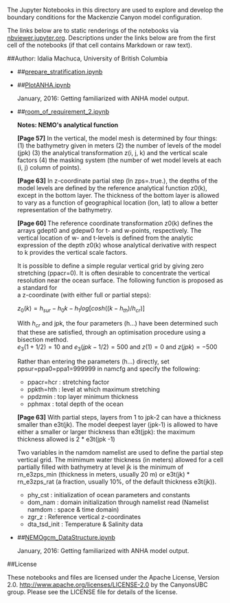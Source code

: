 The Jupyter Notebooks in this directory are used to explore and develop the boundary conditions for the Mackenzie Canyon model configuration.

The links below are to static renderings of the notebooks via
[nbviewer.jupyter.org](http://nbviewer.jupyter.org/).
Descriptions under the links below are from the first cell of the notebooks
(if that cell contains Markdown or raw text).

##Author: Idalia Machuca, University of British Columbia

* ##[prepare_stratification.ipynb](http://nbviewer.jupyter.org/urls/bitbucket.org/CanyonsUBC/mackenzie_canyon/raw/tip/conditions/prepare_stratification.ipynb)  
    
* ##[PlotANHA.ipynb](http://nbviewer.jupyter.org/urls/bitbucket.org/CanyonsUBC/mackenzie_canyon/raw/tip/conditions/PlotANHA.ipynb)  
    
    January, 2016: Getting familiarized with ANHA model output.  

* ##[room_of_requirement_2.ipynb](http://nbviewer.jupyter.org/urls/bitbucket.org/CanyonsUBC/mackenzie_canyon/raw/tip/conditions/room_of_requirement_2.ipynb)  
    
    **Notes: NEMO's analytical function**  
      
    **[Page 57]** In the vertical, the model mesh is determined by four things: (1) the bathymetry given in meters (2) the number of levels of the model (jpk) (3) the analytical transformation z(i, j, k) and the vertical scale factors (4) the masking system (the number of wet model levels at each (i, j) column of points).  
      
    **[Page 63]** In z-coordinate partial step (ln zps=.true.), the depths of the model levels are defined by the reference analytical function z0(k), except in the bottom layer. The thickness of the bottom layer is allowed to vary as a function of geographical location (lon, lat) to allow a better representation of the bathymetry.  
      
    **[Page 60]** The reference coordinate transformation z0(k) defines the arrays gdept0 and gdepw0 for t- and w-points, respectively. The vertical location of w- and t-levels is defined from the analytic expression of the depth z0(k) whose analytical derivative with respect to k provides the vertical scale factors.   
      
    It is possible to define a simple regular vertical grid by giving zero stretching (ppacr=0). It is often desirable to concentrate the vertical resolution near the ocean surface. The following function is proposed as a standard for  
    a z-coordinate (with either full or partial steps):  
      
    $z_0(k) = h_{sur} - h_0 k - h_1 log [ cosh ((k - h_{th}) / h_{cr})]$  
      
    With $h_{cr}$ and jpk, the four parameters (h...) have been determined such that these are satisfied, through an optimisation procedure using a bisection method.  
    $e_3(1 + 1/2) = 10$ and $e_3(jpk - 1/2) = 500$ and $z(1) = 0$ and $z(jpk) = -500$  
      
    Rather than entering the parameters (h...) directly, set ppsur=ppa0=ppa1=999999 in namcfg and specify the following:  
    * ppacr=hcr : stretching factor   
    * ppkth=hth : level at which maximum stretching  
    * ppdzmin : top layer minimum thickness  
    * pphmax : total depth of the ocean  
      
    **[Page 63]** With partial steps, layers from 1 to jpk-2 can have a thickness smaller than e3t(jk). The model deepest layer (jpk-1) is allowed to have either a smaller or larger thickness than e3t(jpk): the maximum thickness allowed is 2 * e3t(jpk -1)  
      
    Two variables in the namdom namelist are used to define the partial step vertical grid. The mimimum water thickness (in meters) allowed for a cell partially filled with bathymetry at level jk is the minimum of rn_e3zps_min (thickness in meters, usually 20 m) or e3t(jk) * rn_e3zps_rat (a fraction, usually 10%, of the default thickness e3t(jk)).  
      
      
    * phy_cst : initialization of ocean parameters and constants  
    * dom_nam  : domain initialization through namelist read (Namelist namdom : space & time domain)     
    * zgr_z   : Reference vertical z-coordinates  
    * dta_tsd_init : Temperature & Salinity data   

* ##[NEMOgcm_DataStructure.ipynb](http://nbviewer.jupyter.org/urls/bitbucket.org/CanyonsUBC/mackenzie_canyon/raw/tip/conditions/NEMOgcm_DataStructure.ipynb)  
    
    January, 2016: Getting familiarized with ANHA model output.  


##License

These notebooks and files are licensed under the Apache License, Version 2.0.
http://www.apache.org/licenses/LICENSE-2.0 by the CanyonsUBC group.
Please see the LICENSE file for details of the license.
